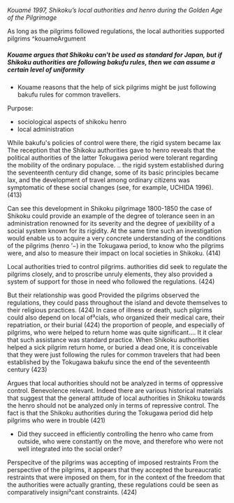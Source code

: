*Kouamé 1997, Shikoku’s local authorities and henro during the Golden Age of the Pilgrimage*

As long as the pilgrims followed regulations, the local authorities supported pilgrims ^kouameArgument

##### Kouame argues that Shikoku can't be used as standard for Japan, but if Shikoku authorities are following bakufu rules, then we can assume a certain level of uniformity  
- Kouame reasons that the help of sick pilgrims might be just following bakufu rules for common travellers.


 
Purpose:
- sociological aspects of shikoku henro 
- local administration

While bakufu's policies of control were there, the rigid system became lax
	The reception that the Shikoku authorities gave to henro reveals that the political authorities of the latter Tokugawa period were tolerant regarding the mobility of the ordinary populace. 
	..
	the rigid system established during the seventeenth century did change, some of its basic principles became lax, and the development of travel among ordinary citizens was symptomatic of these social changes (see, for example, UCHIDA 1996). (413)

Can see this development in Shikoku pilgrimage 1800-1850 
	the case of Shikoku could provide an example of the degree of tolerance seen in an administration renowned for its severity and the degree of µexibility of a social system known for its rigidity. At the same time such an investigation would enable us to acquire a very concrete understanding of the conditions of the pilgrims (henro ’−) in the Tokugawa period, to know who the pilgrims were, and also to measure their impact on local societies in Shikoku. (414)


Local authorities tried to control pilgrims.
	authorities did seek to regulate the pilgrims closely, and to proscribe unruly elements, they also provided a system of support for those in need who followed the regulations. (424)

But their relationship was good
	Provided the pilgrims observed the regulations, they could pass throughout the island and devote themselves to their religious practices. (424)
	In case of illness or death, such pilgrims could also depend on local of³cials, who organized their medical care, their repatriation, or their burial (424)
	the proportion of people, and especially of pilgrims, who were helped to return home was quite significant....	It it clear that such assistance was standard practice.
	When Shikoku authorities helped a sick pilgrim return home, or buried a dead one, it is conceivable that they were just following the rules for common travelers that had been established by the Tokugawa bakufu since the end of the seventeenth century (423)

Argues that local authorities should not be analyzed in terms of oppressive control. Benevolence relevant.
	Indeed there are various historical materials that suggest that the general attitude of local authorities in Shikoku towards the henro should not be 
	analyzed only in terms of repressive control. The fact is that the Shikoku authorities during the Tokugawa period did help pilgrims who were in trouble (421)


- Did they succeed in efficiently controlling the henro who came from outside, who were constantly on the move, and therefore who were not well integrated into the social order?


Perspecitve of the pilgrims was accepting of imposed restraints
	From the perspective of the pilgrims, it appears that they accepted the bureaucratic restraints that were imposed on them, for in the context of the freedom that the authorities were actually granting, these regulations could be seen as comparatively insigni³cant constraints. (424)



